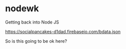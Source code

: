 # nodewk
Getting back into Node JS

https://socialpancakes-d1dad.firebaseio.com/bdata.json

So is this going to be ok here?
